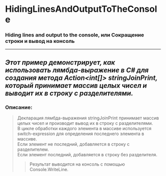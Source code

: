 # HidingLinesAndOutputToTheConsole
### Hiding lines and output to the console, или Сокращение строки и вывод на консоль
---
_Этот пример демонстрирует, как использовать **лямбда-выражение в C# для создания метода Action<int[]> stringJoinPrint**, который принимает массив целых чисел и выводит их в строку с разделителями._
--
### Описание:
> Декларация лямбда-выражения stringJoinPrint принимает массив целых чисел и производит вывод их в строку с разделителями.</br>
  В цикле обработки каждого элемента в массиве используется switch-expression для определения последнего элемента в массиве.</br>
  Если элемент не последний, добавляется в строку с разделителем.</br>
  Если элемент последний, добавляется в строку без разделителя.</br>
>> Результат выводится на консоль с помощью Console.WriteLine.
